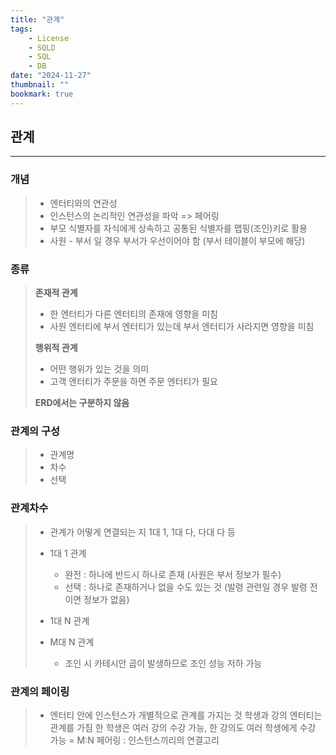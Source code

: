 ```yaml
---
title: "관계"
tags:
    - License
    - SQLD
    - SQL
    - DB
date: "2024-11-27"
thumbnail: ""
bookmark: true
---
```


## 관계
---

### 개념
> - 엔터티와의 연관성
> - 인스턴스의 논리적인 연관성을 파악 => 페어링
> - 부모 식별자를 자식에게 상속하고 공통된 식별자를 맵핑(조인)키로 활용
> - 사원 - 부서 일 경우 부서가 우선이어야 함 (부서 테이블이 부모에 해당)


### 종류
> **존재적 관계**
> - 한 엔터티가 다른 엔터티의 존재에 영향을 미침
> - 사원 엔터티에 부서 엔터티가 있는데 부서 엔터티가 사라지면 영향을 미침
>
> **행위적 관계**
> - 어떤 행위가 있는 것을 의미
> - 고객 엔터티가 주문을 하면 주문 엔터티가 필요
>
> **ERD에서는 구분하지 않음**


### 관계의 구성
> - 관계명
> - 차수
> - 선택


### 관계차수
> - 관계가 어떻게 연결되는 지
>     1대 1, 1대 다, 다대 다 등
>
> - 1대 1 관계
>     * 완전 : 하나에 반드시 하나로 존재 (사원은 부서 정보가 필수)
>     * 선택 : 하나로 존재하거나 없을 수도 있는 것 (발령 관련일 경우 발령 전이면 정보가 없음)
>
> - 1대 N 관계
> - M대 N 관계
>     * 조인 시 카테시안 곱이 발생하므로 조인 성능 저하 가능


### 관계의 페이링
> - 엔터티 안에 인스턴스가 개별적으로 관계를 가지는 것
>     학생과 강의 엔터티는 관계를 가짐
>     한 학생은 여러 강의 수강 가능, 한 강의도 여러 학생에게 수강 가능 = M:N
>     페어링 : 인스턴스끼리의 연결고리
